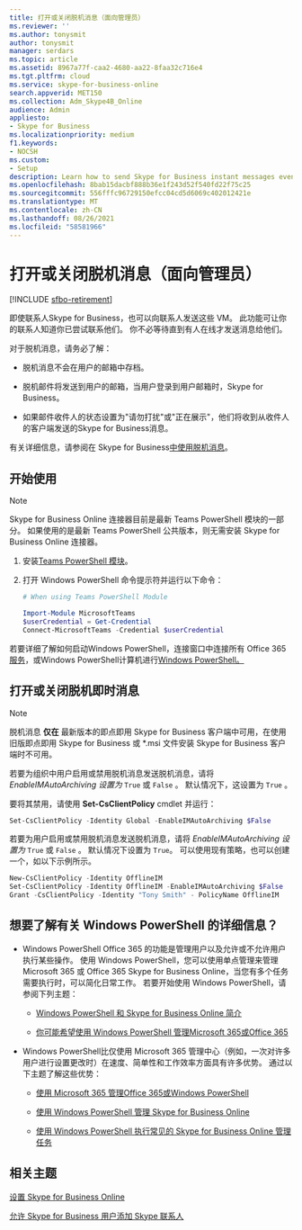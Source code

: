 ```yaml
---
title: 打开或关闭脱机消息（面向管理员）
ms.reviewer: ''
ms.author: tonysmit
author: tonysmit
manager: serdars
ms.topic: article
ms.assetid: 8967a77f-caa2-4680-aa22-8faa32c716e4
ms.tgt.pltfrm: cloud
ms.service: skype-for-business-online
search.appverid: MET150
ms.collection: Adm_Skype4B_Online
audience: Admin
appliesto:
- Skype for Business
ms.localizationpriority: medium
f1.keywords:
- NOCSH
ms.custom:
- Setup
description: Learn how to send Skype for Business instant messages even when your contacts aren't signed in using PowerShell.
ms.openlocfilehash: 8bab15dacbf888b36e1f243d52f540fd22f75c25
ms.sourcegitcommit: 556fffc96729150efcc04cd5d6069c402012421e
ms.translationtype: MT
ms.contentlocale: zh-CN
ms.lasthandoff: 08/26/2021
ms.locfileid: "58581966"
---
```

# <a name="turn-on-or-off-offline-messages-for-admins"></a>打开或关闭脱机消息（面向管理员）

[!INCLUDE [sfbo-retirement](../../Hub/includes/sfbo-retirement.md)]

即使联系人Skype for Business，也可以向联系人发送这些 VM。 此功能可让你的联系人知道你已尝试联系他们。 你不必等待直到有人在线才发送消息给他们。

对于脱机消息，请务必了解：

- 脱机消息不会在用户的邮箱中存档。

- 脱机邮件将发送到用户的邮箱，当用户登录到用户邮箱时，Skype for Business。

- 如果邮件收件人的状态设置为"请勿打扰"或"正在展示"，他们将收到从收件人的客户端发送的Skype for Business消息。 

有关详细信息，请参阅在 Skype for Business[中使用脱机消息](https://support.office.com/article/ffdc6a43-71a1-40ee-bfcc-640d21324a3d)。

## <a name="to-get-you-started"></a>开始使用

> [!NOTE]
> Skype for Business Online 连接器目前是最新 Teams PowerShell 模块的一部分。 如果使用的是最新 Teams PowerShell 公共版本，则无需安装 Skype for Business Online 连接器。
1. 安装[Teams PowerShell 模块](/microsoftteams/teams-powershell-install)。
    
2. 打开 Windows PowerShell 命令提示符并运行以下命令： 

   ```powershell
   # When using Teams PowerShell Module

   Import-Module MicrosoftTeams
   $userCredential = Get-Credential
   Connect-MicrosoftTeams -Credential $userCredential
   ```
若要详细了解如何启动Windows PowerShell，连接窗口中连接所有 Office 365[服务](/microsoft-365/enterprise/connect-to-all-microsoft-365-services-in-a-single-windows-powershell-window)，或Windows PowerShell计算机进行[Windows PowerShell。](../set-up-your-computer-for-windows-powershell/set-up-your-computer-for-windows-powershell.md)

## <a name="turning-on-or-off-offline-im"></a>打开或关闭脱机即时消息

> [!NOTE]
> 脱机消息 **仅在** 最新版本的即点即用 Skype for Business 客户端中可用，在使用旧版即点即用 Skype for Business 或 *.msi 文件安装 Skype for Business 客户端时不可用。

若要为组织中用户启用或禁用脱机消息发送脱机消息，请将  _EnableIMAutoArchiving 设置为_ `True` 或 `False` 。 默认情况下，这设置为 `True` 。

要将其禁用，请使用 **Set-CsClientPolicy** cmdlet 并运行：

```PowerShell
Set-CsClientPolicy -Identity Global -EnableIMAutoArchiving $False
```

若要为用户启用或禁用脱机消息发送脱机消息，请将  _EnableIMAutoArchiving 设置为_ `True` 或 `False` 。 默认情况下设置为  `True`。 可以使用现有策略，也可以创建一个，如以下示例所示。


  ```PowerShell
  New-CsClientPolicy -Identity OfflineIM
  Set-CsClientPolicy -Identity OfflineIM -EnableIMAutoArchiving $False
  Grant -CsClientPolicy -Identity "Tony Smith" - PolicyName OfflineIM
  ```

## <a name="want-to-know-more-about-windows-powershell"></a>想要了解有关 Windows PowerShell 的详细信息？

- Windows PowerShell Office 365 的功能是管理用户以及允许或不允许用户执行某些操作。 使用 Windows PowerShell，您可以使用单点管理来管理 Microsoft 365 或 Office 365 Skype for Business Online，当您有多个任务需要执行时，可以简化日常工作。 若要开始使用 Windows PowerShell，请参阅下列主题：

  - [Windows PowerShell 和 Skype for Business Online 简介](../set-up-your-computer-for-windows-powershell/set-up-your-computer-for-windows-powershell.md)

  - [你可能希望使用 Windows PowerShell 管理Microsoft 365或Office 365](/microsoft-365/enterprise/why-you-need-to-use-microsoft-365-powershell)

- Windows PowerShell比仅使用 Microsoft 365 管理中心（例如，一次对许多用户进行设置更改时）在速度、简单性和工作效率方面具有许多优势。 通过以下主题了解这些优势：

  - [使用 Microsoft 365 管理Office 365或Windows PowerShell](/previous-versions//dn568025(v=technet.10))

  - [使用 Windows PowerShell 管理 Skype for Business Online](../set-up-your-computer-for-windows-powershell/set-up-your-computer-for-windows-powershell.md)

  - [使用 Windows PowerShell 执行常见的 Skype for Business Online 管理任务](../set-up-your-computer-for-windows-powershell/set-up-your-computer-for-windows-powershell.md)

## <a name="related-topics"></a>相关主题
[设置 Skype for Business Online](set-up-skype-for-business-online.md)

[允许 Skype for Business 用户添加 Skype 联系人](let-skype-for-business-users-add-skype-contacts.md)
